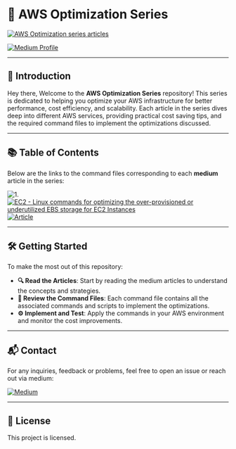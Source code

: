 # 🚀 AWS Optimization Series

[![AWS Optimization series articles](https://img.shields.io/badge/AWS-Optimization%20Series%20articles-orange?style=flat-square-round&logo=amazon-aws)](https://blog.nasirb.dev/)

[![Medium Profile](https://img.shields.io/badge/Medium-Nasir-purple?style=flat-square-round&logo=medium)](https://blog.nasirb.dev/about)

---

## 🌟 Introduction
Hey there,
Welcome to the **AWS Optimization Series** repository! This series is dedicated to helping you optimize your AWS infrastructure for better performance, cost efficiency, and scalability. Each article in the series dives deep into different AWS services, providing practical cost saving tips, and the required command files to implement the optimizations discussed.

---

## 📚 Table of Contents

Below are the links to the command files corresponding to each **medium** article in the series:

![1.](https://img.shields.io/badge/1.-blue?style=for-the-badge-round&logoColor=white) [![EC2 - Linux commands for optimizing the over-provisioned or underutilized EBS storage for EC2 Instances](https://img.shields.io/badge/EC2%20-%20Linux%20commands%20for%20optimizing%20the%20over--provisioned%20or%20underutilized%20EBS%20storage%20for%20EC2%20Instances-blue?style=for-the-badge-round&logo=amazon-ec2&logoColor=white)](https://github.com/nasir-bashir-dev/aws-optimization-series/scripts/ec2-ebs-commands.sh) [![Article](https://img.shields.io/badge/Medium-Article-purple?style=flat-square-round&logo=medium)](https://blog.nasirb.dev/about)


---

## 🛠️ Getting Started

To make the most out of this repository:

- **🔍 Read the Articles**: Start by reading the medium articles to understand the concepts and strategies.
- **📂 Review the Command Files**: Each command file contains all the associated commands and scripts to implement the optimizations.
- **⚙️ Implement and Test**: Apply the commands in your AWS environment and monitor the cost improvements.

---

## 📬 Contact

For any inquiries, feedback or problems, feel free to open an issue or reach out via medium:

[![Medium](https://img.shields.io/badge/Medium-Nasir-purple?style=flat-square-round&logo=medium)](https://blog.nasirb.dev/about)

---

## 📄 License

This project is licensed.
